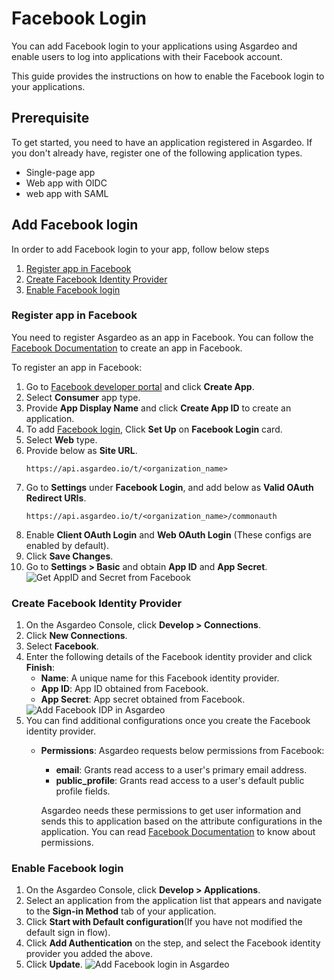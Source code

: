 # Facebook Login

You can add Facebook login to your applications using Asgardeo and enable users to log into applications with their Facebook account.

This guide provides the instructions on how to enable the Facebook login to your applications. 

## Prerequisite
To get started, you need to have an application registered in Asgardeo. If you don't already have, register one of the following application types.

-   <a :href="$withBase('/guides/applications/spa/register-single-page-app/')">Single-page app</a>
-   <a :href="$withBase('/guides/applications/web-app/register-oidc-web-app/')">Web app with OIDC</a>
-   <a :href="$withBase('/guides/applications/web-app/register-saml-web-app/')">web app with SAML</a>

## Add Facebook login
In order to add Facebook login to your app, follow below steps
 1. [Register app in Facebook](#register-app-in-facebook)
 2. [Create Facebook Identity Provider](#create-facebook-identity-provider)
 3. [Enable Facebook login](#enable-facebook-login)

### Register app in Facebook
You need to register Asgardeo as an app in Facebook. You can follow the [Facebook Documentation](https://developers.facebook.com/docs/development/create-an-app) to create an app in Facebook.

To register an app in Facebook:
1. Go to [Facebook developer portal](https://developers.facebook.com/apps) and click **Create App**.
2. Select **Consumer** app type.
3. Provide **App Display Name** and click **Create App ID** to create an application.
4. To add [Facebook login](https://developers.facebook.com/docs/facebook-login/), Click **Set Up** on **Facebook Login** card.
5. Select **Web** type.
6. Provide below as **Site URL**.
    ```
    https://api.asgardeo.io/t/<organization_name>
    ```
7. Go to **Settings** under **Facebook Login**, and add below as **Valid OAuth Redirect URIs**.
   ```
   https://api.asgardeo.io/t/<organization_name>/commonauth
   ```
9. Enable **Client OAuth Login** and **Web OAuth Login** (These configs are enabled by default). 
8. Click **Save Changes**.
9. Go to **Settings > Basic** and obtain **App ID** and **App Secret**.
      <img :src="$withBase('/assets/img/guides/idp/facebook-idp/app-id-secret-from-facebook.png')" alt="Get AppID and Secret from Facebook">

### Create Facebook Identity Provider
1. On the Asgardeo Console, click **Develop > Connections**.
2. Click **New Connections**.
3. Select **Facebook**.
4. Enter the following details of the Facebook identity provider and click **Finish**:
    - **Name**: A unique name for this Facebook identity provider.
    - **App ID**: App ID obtained from Facebook.
    - **App Secret**: App secret obtained from Facebook.   
    <img :src="$withBase('/assets/img/guides/idp/facebook-idp/add-facebook-idp.png')" alt="Add Facebook IDP in Asgardeo">
5. You can find additional configurations once you create the Facebook identity provider.
    - **Permissions**: Asgardeo requests below permissions from Facebook:
      - **email**: Grants read access to a user's primary email address.
      - **public_profile**: Grants read access to a user's default public profile fields.  
    
      Asgardeo needs these permissions to get user information and sends this to application based on the attribute configurations in the application. You can read [Facebook Documentation](https://developers.facebook.com/docs/permissions/reference) to know about permissions.
 
###  Enable Facebook login
1. On the Asgardeo Console, click **Develop > Applications**.
2. Select an application from the application list that appears and navigate to the **Sign-in Method** tab of your application.
3. Click **Start with Default configuration**(If you have not modified the default sign in flow).
4. Click **Add Authentication** on the step, and select the Facebook identity provider you added the above.
5. Click **Update**.
    <img :src="$withBase('/assets/img/guides/idp/facebook-idp/add-facebook-federation-with-basic.png')" alt="Add Facebook login in Asgardeo">
